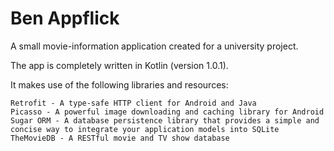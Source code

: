 # Ben Appflick
A small movie-information application created for a university project.

The app is completely written in Kotlin (version 1.0.1).

It makes use of the following libraries and resources:

    Retrofit - A type-safe HTTP client for Android and Java
    Picasso - A powerful image downloading and caching library for Android
    Sugar ORM - A database persistence library that provides a simple and concise way to integrate your application models into SQLite
    TheMovieDB - A RESTful movie and TV show database
